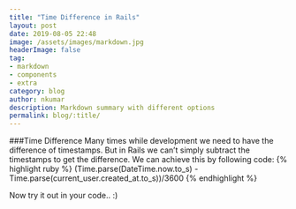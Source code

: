 ```yaml
---
title: "Time Difference in Rails"
layout: post
date: 2019-08-05 22:48
image: /assets/images/markdown.jpg
headerImage: false
tag:
- markdown
- components
- extra
category: blog
author: nkumar
description: Markdown summary with different options
permalink: blog/:title/
---
```

###Time Difference
Many times while development we need to have the difference of timestamps. But in Rails we can’t simply subtract the timestamps to get the difference.
We can achieve this by following code:
{% highlight ruby %}
(Time.parse(DateTime.now.to_s) - Time.parse(current_user.created_at.to_s))/3600
{% endhighlight %}

Now try it out in your code..  :)
